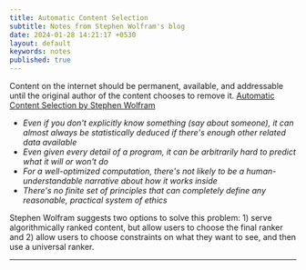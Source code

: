 ```yaml
---
title: Automatic Content Selection
subtitle: Notes from Stephen Wolfram's blog
date: 2024-01-28 14:21:17 +0530
layout: default
keywords: notes
published: true
---
```


Content on the internet should be permanent, available, and addressable until the original author of the content chooses to remove it. [Automatic Content Selection by Stephen Wolfram](https://writings.stephenwolfram.com/2019/06/testifying-at-the-senate-about-a-i-selected-content-on-the-internet/)

- _Even if you don't explicitly know something (say about someone), it can almost always be statistically deduced if there's enough other related data available_
- _Even given every detail of a program, it can be arbitrarily hard to predict what it will or won't do_
- _For a well-optimized computation, there's not likely to be a human-understandable narrative about how it works inside_
- _There's no finite set of principles that can completely define any reasonable, practical system of ethics_  

Stephen Wolfram suggests two options to solve this problem: 1) serve algorithmically ranked content, but allow users to choose the final ranker and 2) allow users to choose constraints on what they want to see, and then use a universal ranker.

---
